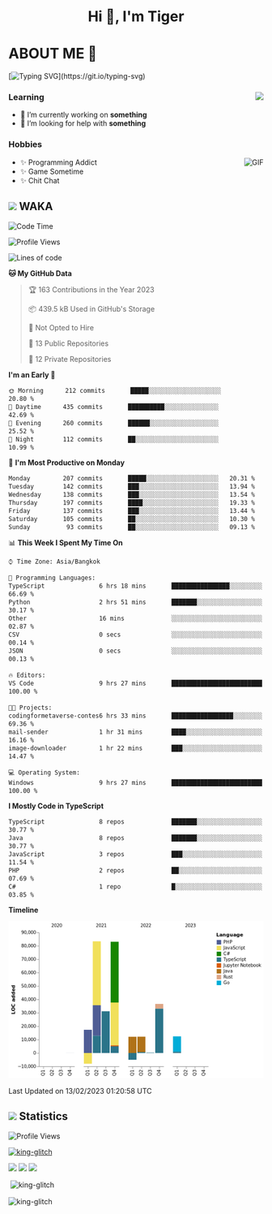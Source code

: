 <h1 align="center">Hi 👋, I'm Tiger</h1>




# ABOUT ME 💬

[![Typing SVG](https://readme-typing-svg.herokuapp.com?color=22F771&vCenter=true&lines=A+perssionate+developer+from+nowhere.)](https://git.io/typing-svg)

<div>
 <img align="right" src="https://spotify-github-profile.vercel.app/api/view?uid=12129734423&cover_image=false&theme=default&bar_color=22d016&bar_color_cover=true" />
 <h3>Learning</h3>
 
 <ul>
  <li>🔭 I’m currently working on <b>something</b></li>
  <li>🤝 I’m looking for help with <b>something</b></li>
 </ul>
 
</div>
<div>
 <h3>Hobbies</h3>
 <img align="right" height="475px"  alt="GIF" src="https://i.pinimg.com/originals/1f/b7/db/1fb7dbee557e5ed509f7517da8a84d58.gif" />
 <ul>
  <li>✨ Programming Addict</li>
  <li>✨ Game Sometime</li>
  <li>✨ Chit Chat</li>
 </ul>
 
</div>



## <img height="40" src="https://raw.githubusercontent.com/innng/innng/master/assets/kyubey.gif"/> WAKA

<!--START_SECTION:waka-->
![Code Time](http://img.shields.io/badge/Code%20Time-1%2C312%20hrs%2029%20mins-blue)

![Profile Views](http://img.shields.io/badge/Profile%20Views-10-blue)

![Lines of code](https://img.shields.io/badge/From%20Hello%20World%20I%27ve%20Written-276%20Thousand%20lines%20of%20code-blue)

**🐱 My GitHub Data** 

> 🏆 163 Contributions in the Year 2023
 > 
> 📦 439.5 kB Used in GitHub's Storage 
 > 
> 🚫 Not Opted to Hire
 > 
> 📜 13 Public Repositories 
 > 
> 🔑 12 Private Repositories  
 > 
**I'm an Early 🐤** 

```text
🌞 Morning      212 commits       █████░░░░░░░░░░░░░░░░░░░░   20.80 % 
🌆 Daytime      435 commits       ██████████░░░░░░░░░░░░░░░   42.69 % 
🌃 Evening      260 commits       ██████░░░░░░░░░░░░░░░░░░░   25.52 % 
🌙 Night        112 commits       ██░░░░░░░░░░░░░░░░░░░░░░░   10.99 % 

```
📅 **I'm Most Productive on Monday** 

```text
Monday         207 commits       █████░░░░░░░░░░░░░░░░░░░░   20.31 % 
Tuesday        142 commits       ███░░░░░░░░░░░░░░░░░░░░░░   13.94 % 
Wednesday      138 commits       ███░░░░░░░░░░░░░░░░░░░░░░   13.54 % 
Thursday       197 commits       ████░░░░░░░░░░░░░░░░░░░░░   19.33 % 
Friday         137 commits       ███░░░░░░░░░░░░░░░░░░░░░░   13.44 % 
Saturday       105 commits       ██░░░░░░░░░░░░░░░░░░░░░░░   10.30 % 
Sunday          93 commits       ██░░░░░░░░░░░░░░░░░░░░░░░   09.13 % 

```


📊 **This Week I Spent My Time On** 

```text
⌚︎ Time Zone: Asia/Bangkok

💬 Programming Languages: 
TypeScript               6 hrs 18 mins       ████████████████░░░░░░░░░   66.69 % 
Python                   2 hrs 51 mins       ███████░░░░░░░░░░░░░░░░░░   30.17 % 
Other                    16 mins             ░░░░░░░░░░░░░░░░░░░░░░░░░   02.87 % 
CSV                      0 secs              ░░░░░░░░░░░░░░░░░░░░░░░░░   00.14 % 
JSON                     0 secs              ░░░░░░░░░░░░░░░░░░░░░░░░░   00.13 % 

🔥 Editors: 
VS Code                  9 hrs 27 mins       █████████████████████████   100.00 % 

🐱‍💻 Projects: 
codingformetaverse-contes6 hrs 33 mins       █████████████████░░░░░░░░   69.36 % 
mail-sender              1 hr 31 mins        ████░░░░░░░░░░░░░░░░░░░░░   16.16 % 
image-downloader         1 hr 22 mins        ███░░░░░░░░░░░░░░░░░░░░░░   14.47 % 

💻 Operating System: 
Windows                  9 hrs 27 mins       █████████████████████████   100.00 % 

```

**I Mostly Code in TypeScript** 

```text
TypeScript               8 repos             ███████░░░░░░░░░░░░░░░░░░   30.77 % 
Java                     8 repos             ███████░░░░░░░░░░░░░░░░░░   30.77 % 
JavaScript               3 repos             ███░░░░░░░░░░░░░░░░░░░░░░   11.54 % 
PHP                      2 repos             ██░░░░░░░░░░░░░░░░░░░░░░░   07.69 % 
C#                       1 repo              █░░░░░░░░░░░░░░░░░░░░░░░░   03.85 % 

```


**Timeline**

![Chart not found](https://raw.githubusercontent.com/king-glitch/king-glitch/main/charts/bar_graph.png) 


 Last Updated on 13/02/2023 01:20:58 UTC
<!--END_SECTION:waka-->
## <img height="40" src="https://raw.githubusercontent.com/innng/innng/master/assets/kyubey.gif"/> Statistics
![Profile Views](https://komarev.com/ghpvc/?username=king-glitch)  

<p align="left"> 
 <a href="https://github.com/ryo-ma/github-profile-trophy">
  <img src="https://github-profile-trophy.vercel.app/?username=king-glitch&theme=dracula" alt="king-glitch" />
 </a> </p>

![](https://github-profile-summary-cards.vercel.app/api/cards/profile-details?username=king-glitch&theme=dracula)
![](https://github-profile-summary-cards.vercel.app/api/cards/stats?username=king-glitch&theme=dracula) 
![](https://github-profile-summary-cards.vercel.app/api/cards/productive-time?username=king-glitch&theme=dracula)


<p>&nbsp;<img align="center" src="https://github-readme-stats.vercel.app/api?username=king-glitch&theme=dracula" alt="king-glitch" /></p>

<p><img align="center" src="https://github-readme-streak-stats.herokuapp.com/?user=king-glitch&theme=dracula" alt="king-glitch" /></p>
